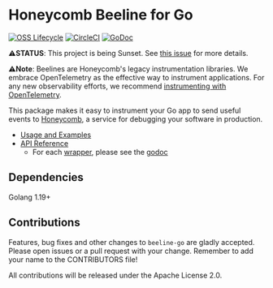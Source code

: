 # Honeycomb Beeline for Go

[![OSS Lifecycle](https://img.shields.io/osslifecycle/honeycombio/beeline-go?color=pink)](https://github.com/honeycombio/home/blob/main/honeycomb-oss-lifecycle-and-practices.md)
[![CircleCI](https://circleci.com/gh/honeycombio/beeline-go.svg?style=shield)](https://circleci.com/gh/honeycombio/beeline-go)
[![GoDoc](https://godoc.org/github.com/honeycombio/beeline-go?status.svg)](https://godoc.org/github.com/honeycombio/beeline-go)

⚠️**STATUS**: This project is being Sunset. See [this issue](https://github.com/honeycombio/beeline-go/issues/449) for more details.

⚠️**Note**: Beelines are Honeycomb's legacy instrumentation libraries. We embrace OpenTelemetry as the effective way to instrument applications. For any new observability efforts, we recommend [instrumenting with OpenTelemetry](https://docs.honeycomb.io/send-data/go/opentelemetry-sdk/).

This package makes it easy to instrument your Go app to send useful events to [Honeycomb](https://www.honeycomb.io), a service for debugging your software in production.
- [Usage and Examples](https://docs.honeycomb.io/getting-data-in/beelines/go-beeline/)
- [API Reference](https://godoc.org/github.com/honeycombio/beeline-go)
  - For each [wrapper](wrappers/), please see the [godoc](https://godoc.org/github.com/honeycombio/beeline-go#pkg-subdirectories)

## Dependencies

Golang 1.19+

## Contributions

Features, bug fixes and other changes to `beeline-go` are gladly accepted. Please
open issues or a pull request with your change. Remember to add your name to the
CONTRIBUTORS file!

All contributions will be released under the Apache License 2.0.
